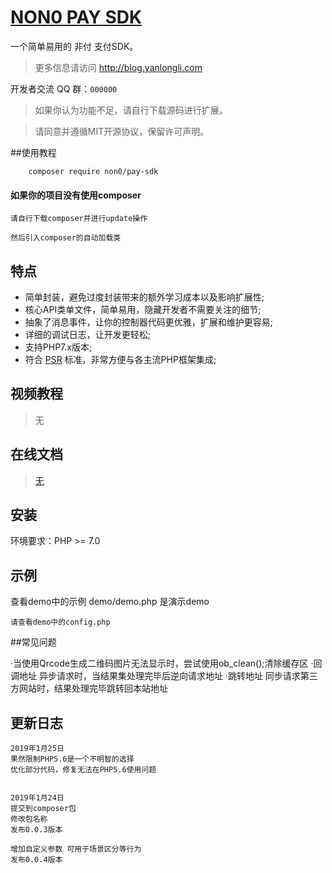 # [NON0 PAY SDK](http://blog.yanlongli.com)

一个简单易用的 非付 支付SDK。

>更多信息请访问 http://blog.yanlongli.com

开发者交流 QQ 群：`000000`

> 如果你认为功能不足，请自行下载源码进行扩展。

>请同意并遵循MIT开源协议，保留许可声明。

##使用教程
```shel
	composer require non0/pay-sdk
```
#### 如果你的项目没有使用composer

    请自行下载composer并进行update操作

    然后引入composer的自动加载类


## 特点

 - 简单封装，避免过度封装带来的额外学习成本以及影响扩展性;
 - 核心API类单文件，简单易用，隐藏开发者不需要关注的细节;
 - 抽象了消息事件，让你的控制器代码更优雅，扩展和维护更容易;
 - 详细的调试日志，让开发更轻松;
 - 支持PHP7.x版本;
 - 符合 [PSR](https://github.com/php-fig/fig-standards) 标准，非常方便与各主流PHP框架集成;

## 视频教程

> 无
>
## 在线文档
>[无]()

## 安装

环境要求：PHP >= 7.0


## 示例

查看demo中的示例  demo/demo.php 是演示demo

    请查看demo中的config.php

##常见问题

·当使用Qrcode生成二维码图片无法显示时，尝试使用ob_clean();清除缓存区
·回调地址 异步请求时，当结果集处理完毕后逆向请求地址
·跳转地址 同步请求第三方网站时，结果处理完毕跳转回本站地址

## 更新日志
```text
2019年1月25日
果然限制PHP5.6是一个不明智的选择
优化部分代码，修复无法在PHP5.6使用问题


2019年1月24日
提交到composer包
修改包名称
发布0.0.3版本

增加自定义参数 可用于场景区分等行为
发布0.0.4版本
```
